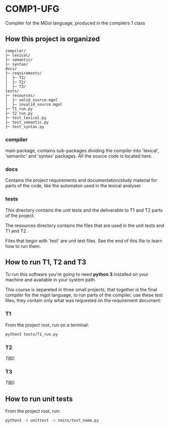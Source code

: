 # COMP1-UFG
Compiler for the MGol language, produced in the compilers 1 class

## How this project is organized
```
compiler/
├─ lexical/
├─ semantic/
├─ syntax/
docs/
├─ requirements/
│  ├─ T1/
│  ├─ T2/
│  ├─ T3/
tests/
├─ resources/
│  ├─ valid_source.mgol
│  ├─ invalid_source.mgol
├─ T1_run.py
├─ T2_run.py
├─ test_lexical.py
├─ test_semantic.py
├─ test_syntax.py
```
### compiler
main package, contains sub-packages dividing the compiler into 'lexical', 'semantic' and 'syntax'
packages. All the source code is located here.

### docs
Contains the project requirements and documentation/study material for parts of the code, like the
automaton used in the lexical analyser.

### tests
This directory contains the unit tests and the deliverable to T1 and T2 parts of the project.

The resources directory contains the files that are used in the unit tests and T1 and T2.

Files that begin with 'test' are unit test files. See the end of this file to learn how to run them.

## How to run T1, T2 and T3
To run this software you're going to need **python 3** installed on your machine and available
in your system path.

This course is separeted in three small projects, that together is the final compiler
for the mgol language, to run parts of the compiler, use these test files, they contain only what
was requested on the requirement document:

### T1
From the project root, run on a terminal:
```bash
python3 tests/T1_run.py
```
### T2
*TBD*
### T3
*TBD*

## How to run unit tests
From the project root, run:
```bash
python3 -m unittest -v tests/test_name.py
```
